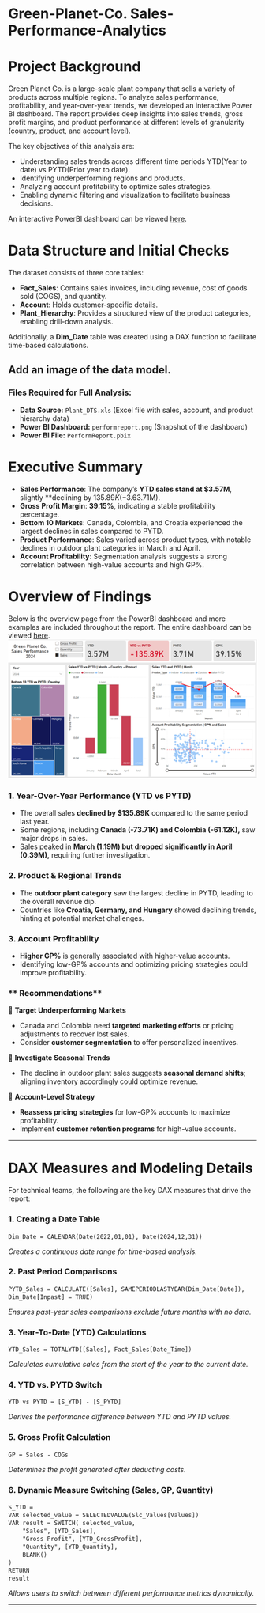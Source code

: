 # Green-Planet-Co. Sales-Performance-Analytics

# Project Background
Green Planet Co. is a large-scale plant company that sells a variety of products across multiple regions. To analyze sales performance, profitability, and year-over-year trends, we developed an interactive Power BI dashboard. The report provides deep insights into sales trends, gross profit margins, and product performance at different levels of granularity (country, product, and account level).

The key objectives of this analysis are:
- Understanding sales trends across different time periods YTD(Year to date) vs PYTD(Prior year to date).
- Identifying underperforming regions and products.
- Analyzing account profitability to optimize sales strategies.
- Enabling dynamic filtering and visualization to facilitate business decisions.

An interactive PowerBI dashboard can be viewed [here](https://github.com/PranitHande7/Green-Planet-Co.---Sales-Performance-Analytics/blob/main/PerformReport.pbix).

# Data Structure and Initial Checks
The dataset consists of three core tables:

- **Fact_Sales**: Contains sales invoices, including revenue, cost of goods sold (COGS), and quantity.
- **Account**: Holds customer-specific details.
- **Plant_Hierarchy**: Provides a structured view of the product categories, enabling drill-down analysis.

Additionally, a **Dim_Date** table was created using a DAX function to facilitate time-based calculations.

## Add an image of the data model.

### **Files Required for Full Analysis:**
- **Data Source:** `Plant_DTS.xls` (Excel file with sales, account, and product hierarchy data)
- **Power BI Dashboard:** `performreport.png` (Snapshot of the dashboard)
- **Power BI File:** `PerformReport.pbix`

# Executive Summary
- **Sales Performance**: The company’s **YTD sales stand at $3.57M**, slightly **declining by $135.89K (-3.6%)** compared to the PYTD ($3.71M).
- **Gross Profit Margin**: **39.15%**, indicating a stable profitability percentage.
- **Bottom 10 Markets**: Canada, Colombia, and Croatia experienced the largest declines in sales compared to PYTD.
- **Product Performance**: Sales varied across product types, with notable declines in outdoor plant categories in March and April.
- **Account Profitability**: Segmentation analysis suggests a strong correlation between high-value accounts and high GP%.

# Overview of Findings

Below is the overview page from the PowerBI dashboard and more examples are included throughout the report. The entire dashboard can be viewed [here](https://github.com/PranitHande7/Green-Planet-Co.---Sales-Performance-Analytics/blob/main/PerformReport.pbix).
![Sales Performance Dashboard](https://github.com/PranitHande7/Green-Planet-Co.---Sales-Performance-Analytics/blob/main/performreport.png)

### **1. Year-Over-Year Performance (YTD vs PYTD)**
- The overall sales **declined by $135.89K** compared to the same period last year.
- Some regions, including **Canada (-73.71K) and Colombia (-61.12K),** saw major drops in sales.
- Sales peaked in **March (1.19M) but dropped significantly in April (0.39M),** requiring further investigation.

### **2. Product & Regional Trends**
- The **outdoor plant category** saw the largest decline in PYTD, leading to the overall revenue dip.
- Countries like **Croatia, Germany, and Hungary** showed declining trends, hinting at potential market challenges.

### **3. Account Profitability**
- **Higher GP%** is generally associated with higher-value accounts.
- Identifying low-GP% accounts and optimizing pricing strategies could improve profitability.

### ** Recommendations**
🔹 **Target Underperforming Markets**  
   - Canada and Colombia need **targeted marketing efforts** or pricing adjustments to recover lost sales.  
   - Consider **customer segmentation** to offer personalized incentives.  

🔹 **Investigate Seasonal Trends**  
   - The decline in outdoor plant sales suggests **seasonal demand shifts**; aligning inventory accordingly could optimize revenue.  

🔹 **Account-Level Strategy**  
   - **Reassess pricing strategies** for low-GP% accounts to maximize profitability.  
   - Implement **customer retention programs** for high-value accounts.  

---

# DAX Measures and Modeling Details
For technical teams, the following are the key DAX measures that drive the report:

### **1. Creating a Date Table**
```DAX
Dim_Date = CALENDAR(Date(2022,01,01), Date(2024,12,31))
```
*Creates a continuous date range for time-based analysis.*

### **2. Past Period Comparisons**
```DAX
PYTD_Sales = CALCULATE([Sales], SAMEPERIODLASTYEAR(Dim_Date[Date]), Dim_Date[Inpast] = TRUE)
```
*Ensures past-year sales comparisons exclude future months with no data.*

### **3. Year-To-Date (YTD) Calculations**
```DAX
YTD_Sales = TOTALYTD([Sales], Fact_Sales[Date_Time])
```
*Calculates cumulative sales from the start of the year to the current date.*

### **4. YTD vs. PYTD Switch**
```DAX
YTD vs PYTD = [S_YTD] - [S_PYTD]
```
*Derives the performance difference between YTD and PYTD values.*

### **5. Gross Profit Calculation**
```DAX
GP = Sales - COGs
```
*Determines the profit generated after deducting costs.*

### **6. Dynamic Measure Switching (Sales, GP, Quantity)**
```DAX
S_YTD =
VAR selected_value = SELECTEDVALUE(Slc_Values[Values])
VAR result = SWITCH( selected_value,
    "Sales", [YTD_Sales],
    "Gross Profit", [YTD_GrossProfit],
    "Quantity", [YTD_Quantity],
    BLANK()
)
RETURN
result
```
*Allows users to switch between different performance metrics dynamically.*

---


